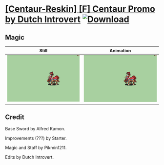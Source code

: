 # [\[Centaur-Reskin\] \[F\] Centaur Promo by Dutch Introvert](./) [![Download](https://img.shields.io/badge/Download--red?style=social&logo=github)](https://minhaskamal.github.io/DownGit/#/home?url=https://github.com/Klokinator/FE-Repo/tree/main/Battle%20Animations%2FMonsters%20-%20Basic%20Types%2F%5BCentaur-Reskin%5D%20%5BF%5D%20Centaur%20Promo%20by%20Dutch%20Introvert%2F6.%20Magic%20(Staffless))

## Magic

| Still | Animation |
| :---: | :-------: |
| ![Magic still](./Magic_000.png) | ![Magic](./Magic.gif) |

## Credit

Base Sword by Alfred Kamon. 

Improvements (???) by Starter.

Magic and Staff by Pikmin1211.

Edits by Dutch Introvert.
